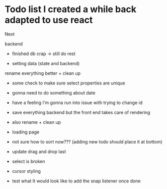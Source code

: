 # Todo list I created a while back adapted to use react

Next

backend

- finished db crap -> still do rest

- setting data (state and backend)

rename everything better + clean up

- some check to make sure select properties are unique
- gonna need to do something about date

- have a feeling I'm gonna run into issue with trying to change id
- save everything backend but the front end takes care of rendering
- also rename + clean up

- loading page
- not sure how to sort now??? (adding new todo should place it at bottom)
- update drag and drop last
- select is broken
- cursor styling

- test what It would look like to add the snap listener once done
